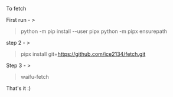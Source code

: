 To fetch

First run - > 
> python -m pip install --user pipx
python -m pipx ensurepath


 step 2 - > 

 > pipx install git+https://github.com/ice2134/fetch.git

Step 3 - >

> waifu-fetch




That's it :) 
